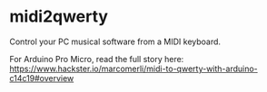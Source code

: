# midi2qwerty
Control your PC musical software from a MIDI keyboard.

For Arduino Pro Micro, read the full story here:
https://www.hackster.io/marcomerli/midi-to-qwerty-with-arduino-c14c19#overview
